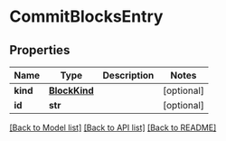 # CommitBlocksEntry

## Properties
Name | Type | Description | Notes
------------ | ------------- | ------------- | -------------
**kind** | [**BlockKind**](BlockKind.md) |  | [optional] 
**id** | **str** |  | [optional] 

[[Back to Model list]](../README.md#documentation-for-models) [[Back to API list]](../README.md#documentation-for-api-endpoints) [[Back to README]](../README.md)


